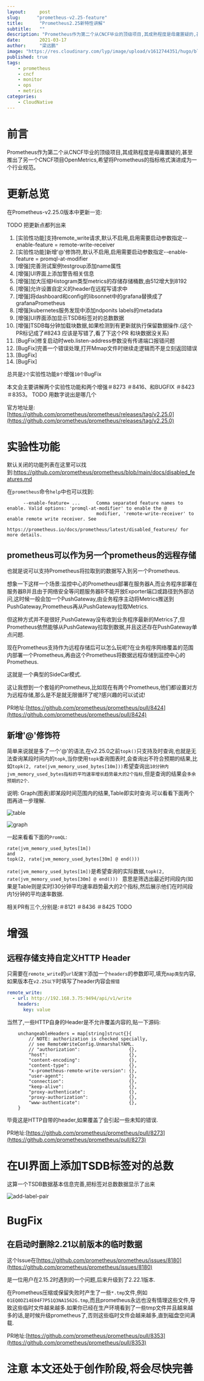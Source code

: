 ```yaml
---
layout:     post 
slug:      "prometheus-v2.25-feature"
title:      "Prometheus2.25新特性讲解"
subtitle:   ""
description: "Prometheus作为第二个从CNCF毕业的顶级项目,其成熟程度是毋庸置疑的,甚至推出了另一个CNCF项目OpenMetrics,希望将Prometheus的指标格式演进成为一个行业规范"
date:       2021-03-17
author:     "梁远鹏"
image: "https://res.cloudinary.com/lyp/image/upload/v1612744351/hugo/blog.github.io/pexels-bruno-cervera-6032877.jpg"
published: true
tags:
    - prometheus
    - cncf
    - monitor
    - ops
	- metrics
categories: 
    - CloudNative
---  
```


# 前言  

Prometheus作为第二个从CNCF毕业的顶级项目,其成熟程度是毋庸置疑的,甚至推出了另一个CNCF项目OpenMetrics,希望将Prometheus的指标格式演进成为一个行业规范。  

# 更新总览  

在Prometheus-v2.25.0版本中更新一览:  

TODO 把更新点都列出来

1. [实验性功能]支持remote_write请求,默认不启用,启用需要启动参数指定--enable-feature = remote-write-receiver  
2. [实验性功能]新增'@'修饰符,默认不启用,启用需要启动参数指定--enable-feature = promql-at-modifier
3. [增强]完善测试案例testgroup添加name属性  
4. [增强]UI界面上添加警告相关信息
5. [增强]加大压缩Histogram类型metrics的存储存储桶数,由512增大到8192  
6. [增强]允许设置自定义的header在远程写请求中  
7. [增强]将dashboard和config的libsonnet中的grafana替换成了grafanaPrometheus  
8. [增强]kubernetes服务发现中添加ndponits labels的metadata  
9. [增强]UI界面添加显示TSDB标签对的总数数据  
10. [增强]TSDB每分钟加载块数据,如果检测到有更新就执行保留数据操作.(这个PR标记成了#8243 应该是写错了,看了下这个PR 和块数据没关系)  
11. [BugFix]修复启动时web.listen-address参数没有传递端口报错问题  
12. [BugFix]完善一个错误处理,打开Mmap文件时继续走逻辑而不是立刻返回错误  
13. [BugFix]  
14. [BugFix]  

总共是`2个`实验性功能`8个`增强`10个`BugFix  

本文会主要讲解两个实验性功能和两个增强＃8273 ＃8416、和BUGFIX ＃8423 ＃8353。   TODO 用数字说出是哪几个

官方地址是:[https://github.com/prometheus/prometheus/releases/tag/v2.25.0](https://github.com/prometheus/prometheus/releases/tag/v2.25.0) 

# 实验性功能  

默认关闭的功能列表在这里可以找到:https://github.com/prometheus/prometheus/blob/main/docs/disabled_features.md  

在`prometheus`命令`help`中也可以找到:   
```shell
      --enable-feature= ...      Comma separated feature names to enable. Valid options: 'promql-at-modifier' to enable the @
                                 modifier, 'remote-write-receiver' to enable remote write receiver. See
                                 https://prometheus.io/docs/prometheus/latest/disabled_features/ for more details.
```

## prometheus可以作为另一个prometheus的远程存储  

也就是说可以支持Prometheus将拉取到的数据写入到另一个Prometheus.  

想象一下这样一个场景:监控中心的Prometheus部署在服务器A,而业务程序部署在服务器B并且由于网络安全等问题服务器B不能开放Exporter端口或路径到外部访问,这时候一般会加一个PushGateway,由业务程序主动将Metrics推送到PushGateway,Prometheus再从PushGateway拉取Metrics.  

但这种方式并不是很好,PushGateway没有收到业务程序最新的Metrics了,但Prometheus依然能够从PushGateway拉取到数据,并且这还存在PushGateway单点问题.  

现在Prometheus支持作为远程存储后可以怎么玩呢?在业务程序网络覆盖的范围内部署一个Prometheus,再由这个Prometheus将数据远程存储到监控中心的Prometheus.  

这就是一个典型的SideCar模式.  

这让我想到一个套娃的Prometheus,比如现在有两个Prometheus,他们都设置对方为远程存储,那么是不是就无限循环了呢?感兴趣的可以试试!   

PR地址:[https://github.com/prometheus/prometheus/pull/8424](https://github.com/prometheus/prometheus/pull/8424)

## 新增'@'修饰符  

简单来说就是多了一个'@'的语法,在v2.25.0之前`topk()`只支持及时查询,也就是无法查询某段时间内的`topk`,当你使用`topk`查询图表时,会查询出不符合预期的结果,比如` topk(2, rate(jvm_memory_used_bytes[10m])) `希望查询出`10分钟内jvm_memory_used_bytes指标的平均速率增长趋势最大的2个指标`,但是查询的结果会`多余预期的2个`.  

说明: Graph(图表)即某段时间范围内的结果,Table即实时查询.可以看看下面两个图再进一步理解.  

![table](https://res.cloudinary.com/lyp/image/upload/v1616047736/hugo/blog.github.io/prometheus/version/2.25/topk-org-table.png)  

![graph](https://res.cloudinary.com/lyp/image/upload/v1616047735/hugo/blog.github.io/prometheus/version/2.25/topk-org-graph.png)

一起来看看下面的`PromQL`:  

```shell
rate(jvm_memory_used_bytes[1m])
and 
topk(2, rate(jvm_memory_used_bytes[30m] @ end())) 
```  

`rate(jvm_memory_used_bytes[1m])`是希望查询的实际数据,`topk(2, rate(jvm_memory_used_bytes[30m] @ end())) ` 意思是筛选出最近时间段内(如果是Table则是实时)30分钟平均速率趋势最大的2个指标,然后展示他们在时间段内1分钟的平均速率数据.  

相关PR有三个,分别是:＃8121 ＃8436 ＃8425 
TODO 

# 增强  

## 远程存储支持自定义HTTP Header  

只需要在`remote_write`的`url配置下`添加一个`headers`的参数即可,填充`map类型`内容,如果版本在`v2.25以下`时填写了header内容会`报错`

```yaml
remote_write:
  - url: http://192.168.3.75:9494/api/v1/write
    headers:
      key: value
```  

当然了,一些HTTP自身的Header是不允许覆盖内容的,贴一下源码:  

```golang
	unchangeableHeaders = map[string]struct{}{
		// NOTE: authorization is checked specially,
		// see RemoteWriteConfig.UnmarshalYAML.
		// "authorization":                  {},
		"host":                              {},
		"content-encoding":                  {},
		"content-type":                      {},
		"x-prometheus-remote-write-version": {},
		"user-agent":                        {},
		"connection":                        {},
		"keep-alive":                        {},
		"proxy-authenticate":                {},
		"proxy-authorization":               {},
		"www-authenticate":                  {},
	}
```  

毕竟这是HTTP自带的header,如果覆盖了会引起一些未知的错误.  

PR地址:[https://github.com/prometheus/prometheus/pull/8273](https://github.com/prometheus/prometheus/pull/8273)


# 在UI界面上添加TSDB标签对的总数  

这算一个TSDB数据基本信息完善,把标签对总数数据显示了出来

![add-label-pair](https://res.cloudinary.com/lyp/image/upload/v1616047735/hugo/blog.github.io/prometheus/version/2.25/add-label-pair.png)

# BugFix  

## 在启动时删除2.21以前版本的临时数据  

这个Issue在[https://github.com/prometheus/prometheus/issues/8180](https://github.com/prometheus/prometheus/issues/8180)  

是一位用户在2.15.2时遇到的一个问题,后来升级到了2.22.1版本.  

在Prometheus压缩或保留失败时产生了一些`*.tmp`文件,例如`01EQ0DZ14E04F7P51Q3NA1562G.tmp`,而且prometheus永远也没有情理这些文件,导致这些临时文件越来越多.如果你已经在生产环境看到了一些tmp文件并且越来越多的话,是时候升级prometheus了,否则这些临时文件会越来越多,直到磁盘空间满载.  

PR地址:[https://github.com/prometheus/prometheus/pull/8353](https://github.com/prometheus/prometheus/pull/8353)  


# 注意 本文还处于创作阶段,将会尽快完善